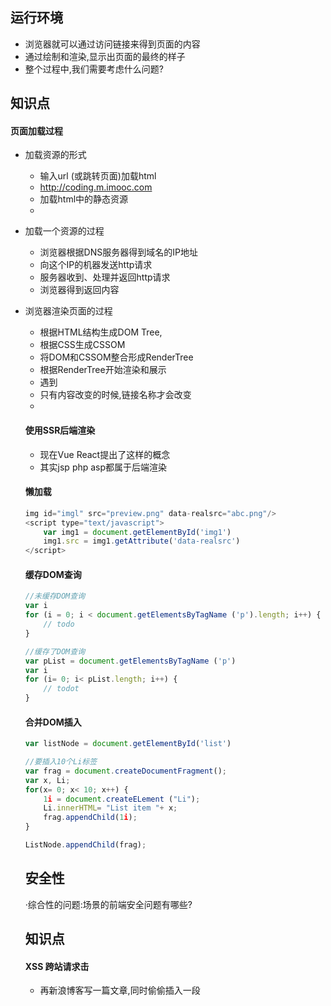 ## 运行环境
- 浏览器就可以通过访问链接来得到页面的内容
- 通过绘制和渲染,显示出页面的最终的样子
- 整个过程中,我们需要考虑什么问题?

## 知识点
#### 页面加载过程
- 加载资源的形式
  - 输入url (或跳转页面)加载html
  - http://coding.m.imooc.com
  - 加载html中的静态资源
  - <script src="/static/js/jquery.js"></script>

- 加载一个资源的过程
  - 浏览器根据DNS服务器得到域名的IP地址
  - 向这个IP的机器发送http请求
  - 服务器收到、处理并返回http请求
  - 浏览器得到返回内容


- 浏览器渲染页面的过程
  - 根据HTML结构生成DOM Tree, 
  - 根据CSS生成CSSOM
  - 将DOM和CSSOM整合形成RenderTree
  - 根据RenderTree开始渲染和展示
  - 遇到 <script> 时,会执行并阻塞渲染

## 解答

#### 从输入url到得到html的详细过程
- 浏览器根据DNS服务器得到域名的IP地址
- 向这个IP的机器发送http请求
- 服务器收到、处理并返回http请求
- 浏览器得到返回内容

#### window.onload和DOMContentLoaded的区别
- 页面的全部资源加载完才会执行,包括图片、视频等
- DOM渲染完即可执行,此时图片、视频还没有加载完

####  性能优化
- 这本身就是一个综合性的问题
- 没有标准答案,如果要非常全面,能写一本书.
- 只关注核心点,针对面试

#### 原则
- 多使用内存、缓存或者其他方法
- 减少CPU计算、减少网络

#### 从哪里入手
- 加载页面和静态资源
- 页面渲染

#### 加载资源优化
- 静态资源的压缩合并
- 静态资源缓存
- 使用CDN让资源加载更快
- 使用SSR后端渲染,数据直接输出到HTML中

#### 渲染优化
- CSS放前面, JS放后面
- 懒加载(图片懒加载、下拉加载更多)
- 减少DOM查询,对DOM查询做缓存
- 减少DOM操作,多个操作尽量合并在一起执行
- 事件节流
- 尽早执行操作(如DOMContentLoaded )

#### 缓存
- 通过连接名称控制缓存
- <script src="abc-1.js"> </script>
- 只有内容改变的时候,链接名称才会改变
- <script src="aba-2.js"></script>

#### 使用SSR后端渲染
- 现在Vue React提出了这样的概念
- 其实jsp php asp都属于后端渲染

#### 懒加载
```js
img id="imgl" src="preview.png" data-realsrc="abc.png"/> 
<script type="text/javascript"> 
    var img1 = document.getElementById('img1') 
    img1.src = img1.getAttribute('data-realsrc') 
</script>
```
#### 缓存DOM查询
```js
//未缓存DOM查询
var i
for (i = 0; i < document.getElementsByTagName ('p').length; i++) {
    // todo
}

//缓存了DOM查询
var pList = document.getElementsByTagName ('p') 
var i 
for (i= 0; i< pList.length; i++) {
    // todot
}

```

#### 合并DOM插入

```js
var listNode = document.getElementById('list')

//要插入10个Li标签
var frag = document.createDocumentFragment();
var x, Li;
for(x= 0; x< 10; x++) {
    1i = document.createELement ("Li");
    Li.innerHTML= "List item "+ x;
    frag.appendChild(1i);
}

ListNode.appendChild(frag);


```



## 安全性
·综合性的问题:场景的前端安全问题有哪些?

## 知识点
#### XSS 跨站请求击 
- 再新浪博客写一篇文章,同时偷偷插入一段<script>
- 攻击代码中,获取cookie、发送自己的服务器
- 发布博客,有人查看博客内容
- 会把查看者的cookie发送到攻击者的服务器

#### 预防 XSS 跨站攻击
- 前端替换关键字,例如替换 < 为 &lt; > 为 &gt;
- 后端替换

#### XSRF跨站请求伪造
- 你已登录一个购物网站,正在浏览器商品
- 该网站付费接口是xxx.com/pay?id-100但是没有任何验证
- 然后你收到一封邮件,隐藏着<img src=xxx.com/pay?id=100>
- 你查看邮件的时候,就已经悄悄的付费购买了


#### 预防 XSRF 跨站攻击
- 增加验证流程,如输入指纹、密码、短信验证码


## 简历
- 简洁明了,重点突出项目经历和解决方案.
- 把个人博客放在简历中,并且定期维护更新博客
- 把个人的开源项目放在简历中,并维护开源项目
- 简历千万不要造假,要保持能力和经历上的真实性


## 面试过程中
- 如何看待加班?加班就像借钱,救急不救穷, 
- 千万不可挑战面试官,不要反考面试官
- 学会给面试官惊喜,但不要太多
- 遇到不会回答的问题,说出你知道的也可以
- 谈谈你的缺点-说一下你最近正在学什么就可以了





























































